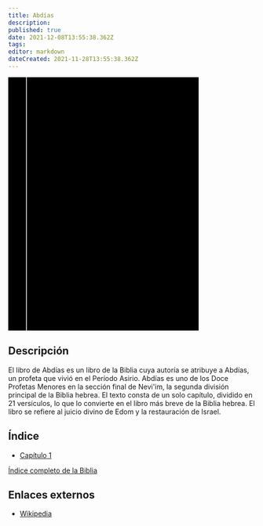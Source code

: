```yaml
---
title: Abdías
description: 
published: true
date: 2021-12-08T13:55:38.362Z
tags: 
editor: markdown
dateCreated: 2021-11-28T13:55:38.362Z
---
```


<div class="urantiapedia-book-front urantiapedia-book-bible">
<svg xmlns="http://www.w3.org/2000/svg"
	width="102.6mm" height="136.8mm"
	viewBox="0 0 102.6 136.8" version="1.1">
	<g transform="translate(-7,-5)">
		<rect width="9.6" height="136.8" x="7" y="5" />
		<rect width="96.9" height="136.8" x="17" y="5" />
		<text style="font-size:5px" x="61" y="22">LA BIBLIA</text>
		<text style="font-size:4px" x="61" y="125">Biblia Reina Valera, 1960</text>
		<text style="font-size:9px" x="61" y="60">Abdías</text>
	</g>
</svg>
</div>

## Descripción


El libro de Abdías es un libro de la Biblia cuya autoría se atribuye a Abdías, un profeta que vivió en el Período Asirio. Abdías es uno de los Doce Profetas Menores en la sección final de Nevi'im, la segunda división principal de la Biblia hebrea. El texto consta de un solo capítulo, dividido en 21 versículos, lo que lo convierte en el libro más breve de la Biblia hebrea. El libro se refiere al juicio divino de Edom y la restauración de Israel.

## Índice

- [Capítulo 1](/es/Bible/Obadiah/1)


[Índice completo de la Biblia](/es/index/bible)


## Enlaces externos

- [Wikipedia](https://en.wikipedia.org/wiki/Book_of_Obadiah)